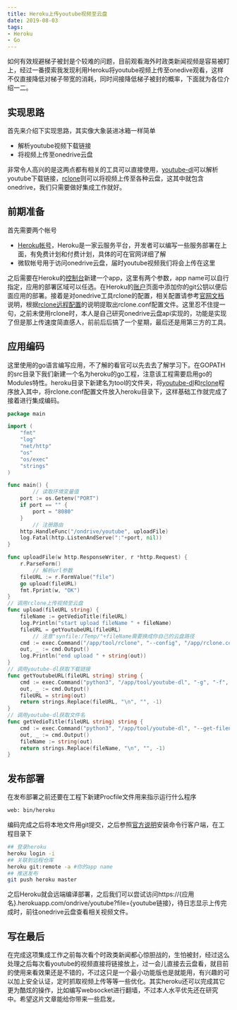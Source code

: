 ```yaml
---
title: Heroku上传youtube视频至云盘
date: 2019-08-03
tags:
- Heroku
- Go
---
```

如何有效规避梯子被封是个较难的问题，目前观看海外时政类新闻视频是容易被盯上，经过一番摸索我发现利用Heroku将youtube视频上传至onedive观看，这样不仅直接降低对梯子带宽的消耗，同时间接降低梯子被封的概率，下面就为各位介绍一二。
<!--more-->
## 实现思路

首先来介绍下实现思路，其实像大象装进冰箱一样简单

* 解析youtube视频下载链接
* 将视频上传至onedrive云盘

非常令人高兴的是这两点都有相关的工具可以直接使用，[youtube-dl](https://ytdl-org.github.io/youtube-dl/index.html)可以解析youtube下载链接，[rclone](https://rclone.org/)则可以将视频上传至各种云盘，这其中就包含onedrive，我们只需要做好集成工作就好。

## 前期准备

首先需要两个帐号

* [Heroku帐号](https://signup.heroku.com/login)，Heroku是一家云服务平台，开发者可以编写一些服务部署在上面，有免费计划和付费计划，具体的可在官网详细了解
* 微软帐号用于访问onedrive云盘，届时youtube视频我们将会上传在这里

之后需要在Heroku的[控制台](https://dashboard.heroku.com/apps)新建一个app，这里有两个参数，app name可以自行指定，应用的部署区域可以任选。在Heroku的[账户](https://dashboard.heroku.com/account)页面中添加你的git公钥以便后面应用的部署。接着是对onedrive工具rclone的配置，相关配置请参考[官网文档](https://rclone.org/onedrive/)说明，根据[rclone远程配置](https://rclone.org/remote_setup/)的说明提取出rclone.conf配置文件。这里忍不住提一句，之前未使用rclone时，本人是自己研究onedrive云盘api实现的，功能是实现了但是那上传速度简直感人，前前后后搞了一个星期，最后还是用第三方的工具。

## 应用编码

这里使用的go语言编写应用，不了解的看官可以先去去了解学习下。在GOPATH的src目录下我们新建一个名为heroku的go工程，注意该工程需要启用go的Modules特性。heroku目录下新建名为tool的文件夹，将[youtube-dl](https://ytdl-org.github.io/youtube-dl/index.html)和[rclone](https://rclone.org/)程序放入其中，将rclone.conf配置文件放入heroku目录下，这样基础工作就完成了接着进行集成编码。

```go
package main

import (
	"fmt"
	"log"
	"net/http"
	"os"
	"os/exec"
	"strings"
)

func main() {
        // 读取环境变量值
	port := os.Getenv("PORT")
	if port == "" {
		port = "8080"
	}
        // 注册路由
	http.HandleFunc("/ondrive/youtube", uploadFile)
	log.Fatal(http.ListenAndServe(":"+port, nil))
}

func uploadFile(w http.ResponseWriter, r *http.Request) {
	r.ParseForm()
        // 解析url参数
	fileURL := r.FormValue("file")
	go upload(fileURL)
	fmt.Fprint(w, "OK")
}
// 调用rclone上传视频至云盘
func upload(fileURL string) {
	fileName := getVedioTitle(fileURL)
	log.Println("start upload fileName " + fileName)
	fileURL = getYoutubeURL(fileURL)
        // 注意"synfile:/Temp/"+fileName需要换成你自己的云盘路径
	cmd := exec.Command("/app/tool/rclone", "--config", "/app/rclone.conf", "copyurl", fileURL, "synfile:/Temp/"+fileName)
	out, _ := cmd.Output()
	log.Println("end upload " + string(out))
}
// 调用youtube-dl获取下载链接
func getYoutubeURL(fileURL string) string {
	cmd := exec.Command("python3", "/app/tool/youtube-dl", "-g", "-f", "best", fileURL)
	out, _ := cmd.Output()
	fileURL = string(out)
	return strings.Replace(fileURL, "\n", "", -1)
}
// 调用youtube-dl获取文件名
func getVedioTitle(fileURL string) string {
	cmd := exec.Command("python3", "/app/tool/youtube-dl", "--get-filename", fileURL)
	out, _ := cmd.Output()
	fileName := string(out)
	return strings.Replace(fileName, "\n", "", -1)
}
```

## 发布部署

在发布部署之前还要在工程下新建Procfile文件用来指示运行什么程序

```txt
web: bin/heroku
```

编码完成之后将本地文件用git提交，之后参照[官方说明](https://devcenter.heroku.com/articles/heroku-cli)安装命令行客户端，在工程目录下

```bash
## 登录heroku
heroku login -i
## 关联到远程仓库
heroku git:remote -a #你的app name
## 推送发布
git push heroku master
```

之后Heroku就会远端编译部署，之后我们可以尝试访问https://{应用名}.herokuapp.com/ondrive/youtube?file={youtube链接}，待日志显示上传完成时，前往onedrive云盘查看相关视频文件。

## 写在最后

在完成这项集成工作之前每次看个时政类新闻都心惊胆战的，生怕被封，经过这么处理之后每次看youtube的视频直接将链接放上，过一会儿直接去云盘看，就目前的使用来看效果还是不错的，不过这只是一个最小功能版也是就能用，有兴趣的可以加上安全认证，定时抓取视频上传等等一些优化。其实heroku还可以完成其它更为酷炫的操作，比如编写websocket进行翻墙，不过本人水平优先还在研究中。希望这片文章能给你带来一些启发。
